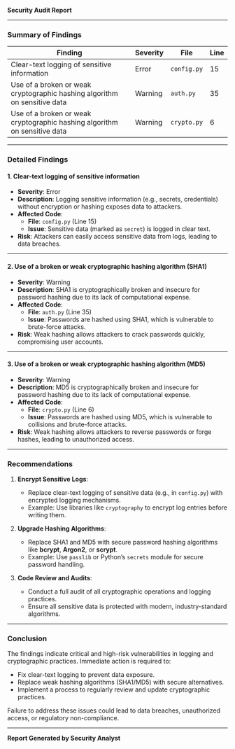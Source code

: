 **Security Audit Report**  

---

### **Summary of Findings**  
| **Finding** | **Severity** | **File** | **Line** |  
|-------------|-------------|----------|----------|  
| Clear-text logging of sensitive information | Error | `config.py` | 15 |  
| Use of a broken or weak cryptographic hashing algorithm on sensitive data | Warning | `auth.py` | 35 |  
| Use of a broken or weak cryptographic hashing algorithm on sensitive data | Warning | `crypto.py` | 6 |  

---

### **Detailed Findings**  

#### **1. Clear-text logging of sensitive information**  
- **Severity**: Error  
- **Description**: Logging sensitive information (e.g., secrets, credentials) without encryption or hashing exposes data to attackers.  
- **Affected Code**:  
  - **File**: `config.py` (Line 15)  
  - **Issue**: Sensitive data (marked as `secret`) is logged in clear text.  
- **Risk**: Attackers can easily access sensitive data from logs, leading to data breaches.  

---

#### **2. Use of a broken or weak cryptographic hashing algorithm (SHA1)**  
- **Severity**: Warning  
- **Description**: SHA1 is cryptographically broken and insecure for password hashing due to its lack of computational expense.  
- **Affected Code**:  
  - **File**: `auth.py` (Line 35)  
  - **Issue**: Passwords are hashed using SHA1, which is vulnerable to brute-force attacks.  
- **Risk**: Weak hashing allows attackers to crack passwords quickly, compromising user accounts.  

---

#### **3. Use of a broken or weak cryptographic hashing algorithm (MD5)**  
- **Severity**: Warning  
- **Description**: MD5 is cryptographically broken and insecure for password hashing due to its lack of computational expense.  
- **Affected Code**:  
  - **File**: `crypto.py` (Line 6)  
  - **Issue**: Passwords are hashed using MD5, which is vulnerable to collisions and brute-force attacks.  
- **Risk**: Weak hashing allows attackers to reverse passwords or forge hashes, leading to unauthorized access.  

---

### **Recommendations**  
1. **Encrypt Sensitive Logs**:  
   - Replace clear-text logging of sensitive data (e.g., in `config.py`) with encrypted logging mechanisms.  
   - Example: Use libraries like `cryptography` to encrypt log entries before writing them.  

2. **Upgrade Hashing Algorithms**:  
   - Replace SHA1 and MD5 with secure password hashing algorithms like **bcrypt**, **Argon2**, or **scrypt**.  
   - Example: Use `passlib` or Python’s `secrets` module for secure password handling.  

3. **Code Review and Audits**:  
   - Conduct a full audit of all cryptographic operations and logging practices.  
   - Ensure all sensitive data is protected with modern, industry-standard algorithms.  

---

### **Conclusion**  
The findings indicate critical and high-risk vulnerabilities in logging and cryptographic practices. Immediate action is required to:  
- Fix clear-text logging to prevent data exposure.  
- Replace weak hashing algorithms (SHA1/MD5) with secure alternatives.  
- Implement a process to regularly review and update cryptographic practices.  

Failure to address these issues could lead to data breaches, unauthorized access, or regulatory non-compliance.  

---  
**Report Generated by Security Analyst**